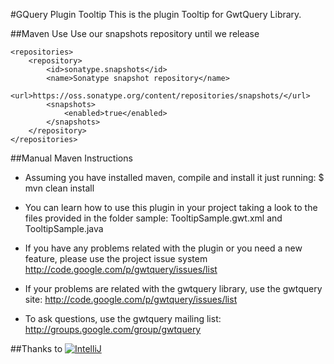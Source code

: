 #GQuery Plugin Tooltip
This is the plugin Tooltip for GwtQuery Library.

##Maven Use
Use our snapshots repository until we release

```
<repositories>
    <repository>
        <id>sonatype.snapshots</id>
        <name>Sonatype snapshot repository</name>
        <url>https://oss.sonatype.org/content/repositories/snapshots/</url>
        <snapshots>
            <enabled>true</enabled>
        </snapshots>
    </repository>
</repositories>
```

##Manual Maven Instructions

- Assuming you have installed maven, compile and install it just running:
$ mvn clean install

- You can learn how to use this plugin in your project taking a look to
the files provided in the folder sample:
TooltipSample.gwt.xml and TooltipSample.java

- If you have any problems related with the plugin or you need a new 
feature, please use the project issue system
http://code.google.com/p/gwtquery/issues/list

- If your problems are related with the gwtquery library, use the gwtquery site:
http://code.google.com/p/gwtquery/issues/list

- To ask questions, use the gwtquery mailing list:
http://groups.google.com/group/gwtquery

##Thanks to
[![IntelliJ](https://lh6.googleusercontent.com/--QIIJfKrjSk/UJJ6X-UohII/AAAAAAAAAVM/cOW7EjnH778/s800/banner_IDEA.png)](http://www.jetbrains.com/idea/index.html)
